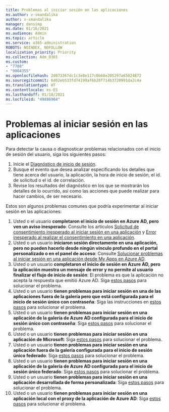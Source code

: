 ```yaml
---
title: Problemas al iniciar sesión en las aplicaciones
ms.author: v-smandalika
author: v-smandalika
manager: dansimp
ms.date: 01/16/2021
ms.audience: Admin
ms.topic: article
ms.service: o365-administration
ROBOTS: NOINDEX, NOFOLLOW
localization_priority: Priority
ms.collection: Adm_O365
ms.custom:
- "7788"
- "9004355"
ms.openlocfilehash: 2d073367dc1c3e8e117c0b68e205297a65024872
ms.sourcegitcommit: 6d02eb533fd74199af6b20f714b3720991da2c4a
ms.translationtype: HT
ms.contentlocale: es-ES
ms.lasthandoff: 01/18/2021
ms.locfileid: "49886904"
---
```

# <a name="issues-signing-in-to-applications"></a>Problemas al iniciar sesión en las aplicaciones

Para detectar la causa o diagnosticar problemas relacionados con el inicio de sesión del usuario, siga los siguientes pasos:

1. Inicie el [Diagnóstico de inicio de sesión](https://ms.portal.azure.com/#blade/Microsoft_AAD_IAM/ActiveDirectoryMenuBlade/diagnose/symptomId/ms_aad_dxp_signin_caDiagnoseAndSolveSummarySymptom).
2. Busque el evento que desea analizar especificando los detalles que tiene acerca del usuario, la aplicación, la hora de inicio de sesión, el id. de solicitud o el id. de correlación.
3. Revise los resultados del diagnóstico en los que se mostrarán los detalles de lo ocurrido, así como las acciones que puede realizar para hacer cambios, de ser necesario.

Estos son algunos problemas comunes que podría experimentar al iniciar sesión en las aplicaciones:

1. Usted o el usuario **completaron el inicio de sesión en Azure AD, pero ven un aviso inesperado**: Consulte los artículos [Solicitud de consentimiento inesperado al iniciar sesión en una aplicación](https://docs.microsoft.com/azure/active-directory/manage-apps/application-sign-in-unexpected-user-consent-prompt) y [Error inesperado al realizar el consentimiento en una aplicación](https://docs.microsoft.com/azure/active-directory/manage-apps/application-sign-in-unexpected-user-consent-error).
2. Usted o un usuario **iniciaron sesión directamente en una aplicación, pero no pueden hacerlo desde ningún vínculo profundo en el portal personalizado o en el panel de acceso**: Consulte [Solucionar problemas al iniciar sesión en una aplicación desde My Apps en Azure AD](https://docs.microsoft.com/azure/active-directory/manage-apps/application-sign-in-other-problem-access-panel).
3. Usted o un usuario **completaron el inicio de sesión en Azure AD, pero la aplicación muestra un mensaje de error y no permite al usuario finalizar el flujo de inicio de sesión**: El problema es que la aplicación no acepta la respuesta que emitió Azure AD. Siga [estos pasos](https://docs.microsoft.com/azure/active-directory/application-sign-in-problem-application-error) para solucionar el problema.
4. Usted o un usuario **tienen problemas para iniciar sesión en una de las aplicaciones fuera de la galería pero que está configurada para el inicio de sesión único con contraseña**: Siga las instrucciones en [estos pasos](https://docs.microsoft.com/azure/active-directory/manage-apps/troubleshoot-password-based-sso) para solucionar el problema.
5. Usted o un usuario **tienen problemas para iniciar sesión en una aplicación de la galería de Azure AD configurada para el inicio de sesión único con contraseña**: Siga [estos pasos](https://docs.microsoft.com/azure/active-directory/manage-apps/troubleshoot-password-based-sso) para solucionar el problema.
6. Usted o un usuario **tienen problemas para iniciar sesión en una aplicación de Microsoft**: Siga [estos pasos](https://docs.microsoft.com/azure/active-directory/manage-apps/application-sign-in-problem-first-party-microsoft) para solucionar el problema.
7. Usted o un usuario **tienen problemas para iniciar sesión en una aplicación fuera de la galería configurada para el inicio de sesión único federado**: Siga [estos pasos](https://docs.microsoft.com/azure/active-directory/application-sign-in-problem-federated-sso-non-gallery) para solucionar el problema.
8. Usted o un usuario **tienen problemas para iniciar sesión en una aplicación de la galería de Azure AD configurada para el inicio de sesión único federado**: Siga [estos pasos](https://docs.microsoft.com/azure/active-directory/manage-apps/application-sign-in-problem-federated-sso-gallery) para solucionar el problema.
9. Usted o un usuario **tienen problemas para iniciar sesión en una aplicación desarrollada de forma personalizada**: Siga [estos pasos](https://docs.microsoft.com/azure/active-directory/manage-apps/application-sign-in-problem-federated-sso-gallery) para solucionar el problema.
10. Usted o un usuario **tienen problemas para iniciar sesión en una aplicación local con el proxy de la aplicación de Azure AD**: Siga [estos pasos](https://docs.microsoft.com/azure/active-directory/manage-apps/application-sign-in-problem-on-premises-application-proxy) para solucionar el problema.

